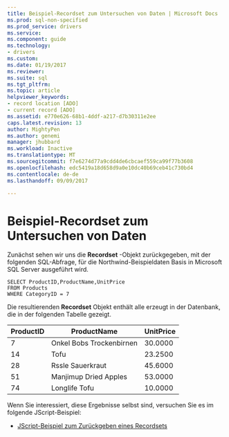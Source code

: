 ```yaml
---
title: Beispiel-Recordset zum Untersuchen von Daten | Microsoft Docs
ms.prod: sql-non-specified
ms.prod_service: drivers
ms.service: 
ms.component: guide
ms.technology:
- drivers
ms.custom: 
ms.date: 01/19/2017
ms.reviewer: 
ms.suite: sql
ms.tgt_pltfrm: 
ms.topic: article
helpviewer_keywords:
- record location [ADO]
- current record [ADO]
ms.assetid: e770e626-68b1-4ddf-a217-d7b30311e2ee
caps.latest.revision: 13
author: MightyPen
ms.author: genemi
manager: jhubbard
ms.workload: Inactive
ms.translationtype: MT
ms.sourcegitcommit: f7e6274d77a9cdd4de6cbcaef559ca99f77b3608
ms.openlocfilehash: edc5419a18d658d9a0e10dc40b69ceb41c730bd4
ms.contentlocale: de-de
ms.lasthandoff: 09/09/2017

---
```

# <a name="sample-recordset-for-examining-data"></a>Beispiel-Recordset zum Untersuchen von Daten
Zunächst sehen wir uns die **Recordset** -Objekt zurückgegeben, mit der folgenden SQL-Abfrage, für die Northwind-Beispieldaten Basis in Microsoft SQL Server ausgeführt wird.  
  
```  
SELECT ProductID,ProductName,UnitPrice   
FROM Products   
WHERE CategoryID = 7    
```  
  
 Die resultierenden **Recordset** Objekt enthält alle erzeugt in der Datenbank, die in der folgenden Tabelle gezeigt.  
  
|ProductID|ProductName|UnitPrice|  
|---------------|-----------------|---------------|  
|7|Onkel Bobs Trockenbirnen|30.0000|  
|14|Tofu|23.2500|  
|28|Rssle Sauerkraut|45.6000|  
|51|Manjimup Dried Apples|53.0000|  
|74|Longlife Tofu|10.0000|  
  
 Wenn Sie interessiert, diese Ergebnisse selbst sind, versuchen Sie es im folgende JScript-Beispiel:  
  
-   [JScript-Beispiel zum Zurückgeben eines Recordsets](../../../ado/guide/data/jscript-code-example-to-return-a-recordset.md)

